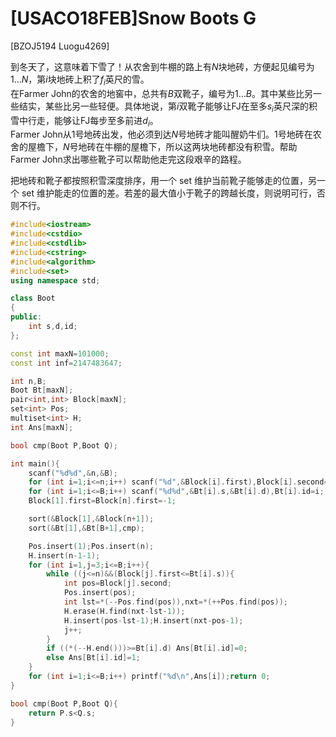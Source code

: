 # [USACO18FEB]Snow Boots G
[BZOJ5194 Luogu4269]

到冬天了，这意味着下雪了！从农舍到牛棚的路上有$N$块地砖，方便起见编号为$1 \dots N$，第$i$块地砖上积了$f_i$英尺的雪。  
在Farmer John的农舍的地窖中，总共有$B$双靴子，编号为$1 \dots B$。其中某些比另一些结实，某些比另一些轻便。具体地说，第$i$双靴子能够让FJ在至多$s_i$英尺深的积雪中行走，能够让FJ每步至多前进$d_i$。  
Farmer John从$1$号地砖出发，他必须到达$N$号地砖才能叫醒奶牛们。$1$号地砖在农舍的屋檐下，$N$号地砖在牛棚的屋檐下，所以这两块地砖都没有积雪。帮助Farmer John求出哪些靴子可以帮助他走完这段艰辛的路程。

把地砖和靴子都按照积雪深度排序，用一个 set 维护当前靴子能够走的位置，另一个 set 维护能走的位置的差。若差的最大值小于靴子的跨越长度，则说明可行，否则不行。

```cpp
#include<iostream>
#include<cstdio>
#include<cstdlib>
#include<cstring>
#include<algorithm>
#include<set>
using namespace std;

class Boot
{
public:
	int s,d,id;
};

const int maxN=101000;
const int inf=2147483647;

int n,B;
Boot Bt[maxN];
pair<int,int> Block[maxN];
set<int> Pos;
multiset<int> H;
int Ans[maxN];

bool cmp(Boot P,Boot Q);

int main(){
	scanf("%d%d",&n,&B);
	for (int i=1;i<=n;i++) scanf("%d",&Block[i].first),Block[i].second=i;
	for (int i=1;i<=B;i++) scanf("%d%d",&Bt[i].s,&Bt[i].d),Bt[i].id=i;
	Block[1].first=Block[n].first=-1;

	sort(&Block[1],&Block[n+1]);
	sort(&Bt[1],&Bt[B+1],cmp);

	Pos.insert(1);Pos.insert(n);
	H.insert(n-1-1);
	for (int i=1,j=3;i<=B;i++){
		while ((j<=n)&&(Block[j].first<=Bt[i].s)){
			int pos=Block[j].second;
			Pos.insert(pos);
			int lst=*(--Pos.find(pos)),nxt=*(++Pos.find(pos));
			H.erase(H.find(nxt-lst-1));
			H.insert(pos-lst-1);H.insert(nxt-pos-1);
			j++;
		}
		if ((*(--H.end()))>=Bt[i].d) Ans[Bt[i].id]=0;
		else Ans[Bt[i].id]=1;
	}
	for (int i=1;i<=B;i++) printf("%d\n",Ans[i]);return 0;
}

bool cmp(Boot P,Boot Q){
	return P.s<Q.s;
}
```
